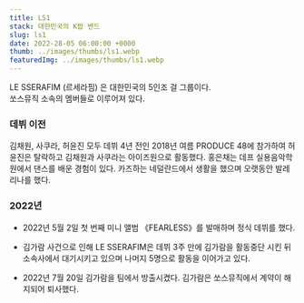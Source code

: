 ```yaml
---
title: LS1
stack: 대한민국의 K팝 밴드
slug: ls1
date: 2022-28-05 06:00:00 +0000
thumb: ../images/thumbs/ls1.webp
featuredImg: ../images/thumbs/ls1.webp
---
```

LE SSERAFIM (르세라핌) 은 대한민국의 5인조 걸 그룹이다.  
쏘스뮤직 소속의 멤버들로 이루어져 있다.

### 데뷔 이전

김채원, 사쿠라, 허윤진 모두 데뷔 4년 전인 2018년 여름 PRODUCE 48에 참가하여 허윤진은 탈락하고 김채원과 사쿠라는 아이즈원으로 활동했다. 홍은채는 데프 실용음악학원에서 댄스를 배운 경험이 있다. 카즈하는 네덜란드에서 생활을 했으며 오랫동안 발레리나를 했다.

### 2022년

- 2022년 5월 2일 첫 번째 미니 앨범 《FEARLESS》를 발매하며 정식 데뷔를 했다.

- 김가람 사건으로 인해 LE SSERAFIM은 데뷔 3주 만에 김가람을 활동중단 시킨 뒤 소속사에서 대기시키고 있으며 나머지 5명으로 활동을 이어가고 있다.

- 2022년 7월 20일 김가람을 팀에서 방출시켰다. 김가람은 쏘스뮤직에서 계약이 해지되어 퇴사했다.